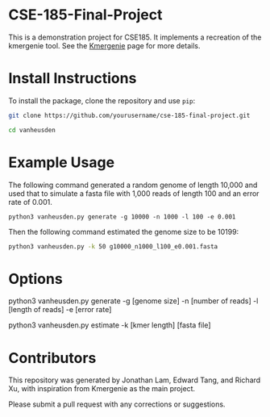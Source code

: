 # CSE-185-Final-Project

This is a demonstration project for CSE185. It implements a recreation of the kmergenie tool. See the [Kmergenie](http://kmergenie.bx.psu.edu/) page for more details.

# Install Instructions

To install the package, clone the repository and use `pip`:

```bash
git clone https://github.com/yourusername/cse-185-final-project.git

cd vanheusden
```

# Example Usage
The following command generated a random genome of length 10,000 and used that to simulate a fasta file with 1,000 reads of length 100 and an error rate of 0.001.

```
python3 vanheusden.py generate -g 10000 -n 1000 -l 100 -e 0.001
```

Then the following command estimated the genome size to be 10199: 

```bash
python3 vanheusden.py -k 50 g10000_n1000_l100_e0.001.fasta
```

# Options
python3 vanheusden.py generate -g [genome size] -n [number of reads] -l [length of reads] -e [error rate]

python3 vanheusden.py estimate -k [kmer length] [fasta file]

# Contributors

This repository was generated by Jonathan Lam, Edward Tang, and Richard Xu, with inspiration from Kmergenie as the main project.

Please submit a pull request with any corrections or suggestions.
